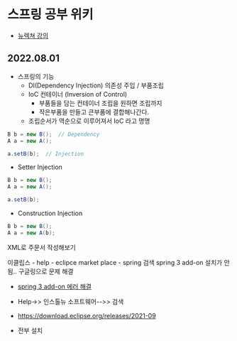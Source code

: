 # 스프링 공부 위키

- [뉴렉쳐 강의](https://youtu.be/WjsDN_aFfyw)

## 2022.08.01

- 스프링의 기능 
	- DI(Dependency Injection) 의존성 주입 / 부품조립
	- IoC 컨테이너 (Inversion of Control)
		- 부품들을 담는 컨테이너 조립을 원하면 조립까지
		- 작은부품을 만들고 큰부품에 결합해나간다.
	- 조립순서가 역순으로 이루어져서 IoC 라고 명명

```java
B b = new B();  // Dependency
A a = new A();

a.setB(b);  // Injection
```

- Setter Injection
```java
B b = new B();
A a = new A();

a.setB(b);
```
- Construction Injection
```java
B b = new B();
A a = new A(b);
```

XML로 주문서 작성해보기

이클립스 - help - eclipce market place - spring 검색
spring 3 add-on  설치가 안됨..
구글링으로 문제 해결
- [spring 3 add-on 에러 해결](https://wildwolf.tistory.com/entry/%EC%8A%A4%ED%94%84%EB%A7%81-%EB%8B%A4%EC%9A%B4%EB%B0%9B%EA%B3%A0-%EC%84%A4%EC%A0%95%ED%95%98%EA%B8%B0)

-  Help->> 인스톨뉴 소프트웨어-->> 검색
-  https://download.eclipse.org/releases/2021-09 
-  전부 설치